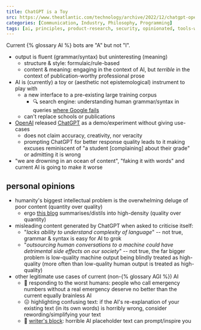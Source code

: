```yaml
---
title: ChatGPT is a Toy
src: https://www.theatlantic.com/technology/archive/2022/12/chatgpt-openai-artificial-intelligence-writing-ethics/672386
categories: [Communication, Industry, Philosophy, Programming]
tags: [ai, principles, product-research, security, opinionated, tools-web]
---
```


Current {% glossary AI %} bots are "A" but not "I".

- output is fluent (grammar/syntax) but uninteresting (meaning)
  + structure & style: formulaic/rule-based
  + content & meaning: engaging in the context of AI, but *terrible* in the context of publication-worthy professional prose
- AI is (currently) a toy or (aesthetic not epistemological) instrument to play with
  + a new interface to a pre-existing large training corpus
    * :mag: search engine: understanding human grammar/syntax in queries [where Google fails](https://www.theatlantic.com/ideas/archive/2022/06/google-search-algorithm-internet/661325)
  + can't replace schools or publications
- [OpenAI](http://openai.com) released [ChatGPT](https://en.wikipedia.org/wiki/ChatGPT) as a demo/experiment without giving use-cases
  + does not claim accuracy, creativity, nor veracity
  + prompting ChatGPT for better response quality leads to it making excuses reminiscent of "a student [complaining] about their grade" or admitting it is wrong
- "we are drowning in an ocean of content", "faking it with words" and current AI is going to make it worse

## personal opinions

- humanity's biggest intellectual problem is the overwhelming deluge of poor content (quantity over quality)
  + ergo [this blog](/) summarises/distils into high-density (quality over quantity)
- misleading content generated by ChatGPT when asked to criticise itself:
  + "*lacks ability to understand complexity of language*" -- not true, grammar & syntax is easy for AI to grok
  + "*outsourcing human conversations to a machine could have detrimental side effects on our society*" -- not true, the far bigger problem is low-quality machine output being blindly treated as high-quality (more often than low-quality human output is treated as high-quality)
- other legitimate use cases of current (non-{% glossary AGI %}) AI
  + :robot: responding to the worst humans: people who call emergency numbers without a real emergency deserve no better than the current equally brainless AI
  + :confounded: highlighting confusing text: if the AI's re-explanation of your existing text (in its own words) is horribly wrong, consider rewording/simplifying your text
  + :scroll: [writer's block](https://en.wikipedia.org/wiki/Writer%27s_block): horrible AI placeholder text can prompt/inspire you
